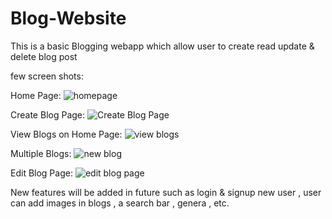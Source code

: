 # Blog-Website
This is a basic Blogging webapp which allow user to create read update & delete blog post

few screen shots:

Home Page:
![homepage](https://github.com/user-attachments/assets/5b44fb87-8196-4fcb-82d8-3b6cc945c5e8)

Create Blog Page:
![Create Blog Page](https://github.com/user-attachments/assets/736c095b-b2d5-4e83-b5e4-3a0e66189ee1)

View Blogs on Home Page:
![view blogs](https://github.com/user-attachments/assets/beb89b4d-f568-4cb3-a5cf-da1cddfa81b8)

Multiple Blogs:
![new blog](https://github.com/user-attachments/assets/b2ba90e9-89c8-4fad-be17-d31a216af622)

Edit Blog Page:
![edit blog page](https://github.com/user-attachments/assets/ad730d85-e6d6-440a-a8f3-e08277aef9e3)

New features will be added in future such as login & signup new user , user can add images in blogs , a search bar , genera , etc.
